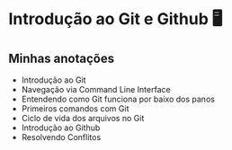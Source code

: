 # Introdução ao Git e Github :desktop_computer:

## Minhas anotações

* Introdução ao Git
* Navegação via Command Line Interface
* Entendendo como Git funciona por baixo dos panos
* Primeiros comandos com Git
* Ciclo de vida dos arquivos no Git
* Introdução ao Github
* Resolvendo Conflitos

